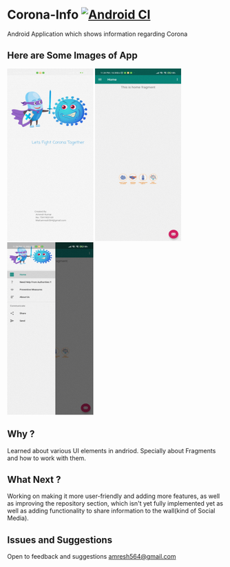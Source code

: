 # Corona-Info  [![Android CI](https://github.com/amresh564/CodefInfo/actions/workflows/android.yml/badge.svg?branch=main&event=push)](https://github.com/amresh564/CodefInfo/actions/workflows/android.yml)
Android Application which shows information regarding Corona
## Here are Some Images of App
<p>
  <img width="200" height="400" src="Images/splash_screen.jpg">
  <img width="200" height="400" src="Images/home_page.jpg">
  <img width="200" height="400" src="Images/menue.jpg">
</p>

## Why ?

Learned about various UI elements in andriod. Specially about Fragments and how to work with them. 

## What Next ?
Working on making it more user-friendly and adding more features, as well as improving the repository section, which isn't yet fully implemented yet as well as adding functionality to share information to the wall(kind of Social Media).

## Issues and Suggestions
Open to feedback and suggestions amresh564@gmail.com
